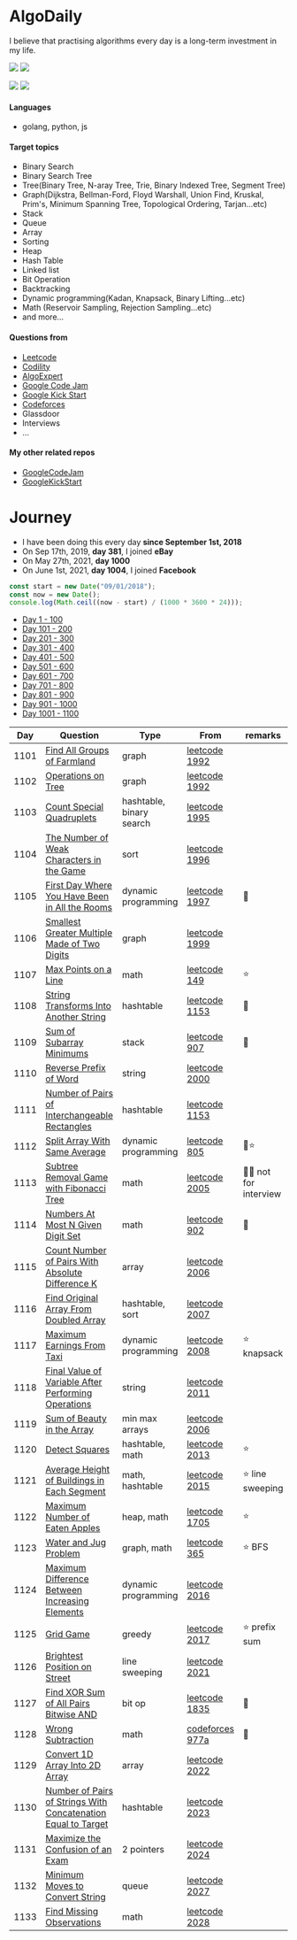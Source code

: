 # AlgoDaily

I believe that practising algorithms every day is a long-term investment in my life.

[![](https://img.shields.io/badge/dynamic/json?style=flat&labelColor=black&color=green&label=Solved&query=solvedOverTotal&url=https%3A%2F%2Fleetcode-badge.vercel.app%2Fapi%2Fusers%2Fcalvinchankf&logo=leetcode&logoColor=yellow)](https://leetcode.com/calvinchankf/)
[![](https://img.shields.io/badge/dynamic/json?style=flat&labelColor=black&color=green&label=Ranking&query=ranking&url=https%3A%2F%2Fleetcode-badge.vercel.app%2Fapi%2Fusers%2Fcalvinchankf&logo=leetcode&logoColor=yellow)](https://leetcode.com/calvinchankf/)

![](https://badges.pufler.dev/created/calvinchankf/algodaily)
![](https://badges.pufler.dev/updated/calvinchankf/algodaily)

#### Languages

-   golang, python, js

#### Target topics

-   Binary Search
-   Binary Search Tree
-   Tree(Binary Tree, N-aray Tree, Trie, Binary Indexed Tree, Segment Tree)
-   Graph(Dijkstra, Bellman-Ford, Floyd Warshall, Union Find, Kruskal, Prim's, Minimum Spanning Tree, Topological Ordering, Tarjan...etc)
-   Stack
-   Queue
-   Array
-   Sorting
-   Heap
-   Hash Table
-   Linked list
-   Bit Operation
-   Backtracking
-   Dynamic programming(Kadan, Knapsack, Binary Lifting...etc)
-   Math (Reservoir Sampling, Rejection Sampling...etc)
-   and more...

#### Questions from

-   [Leetcode](https://leetcode.com)
-   [Codility](https://app.codility.com/programmers/lessons/)
-   [AlgoExpert](https://www.algoexpert.io)
-   [Google Code Jam](https://codingcompetitions.withgoogle.com/codejam)
-   [Google Kick Start](https://codingcompetitions.withgoogle.com/kickstart/)
-   [Codeforces](https://codeforces.com)
-   Glassdoor
-   Interviews
-   ...

#### My other related repos

-   [GoogleCodeJam](https://github.com/calvinchankf/GoogleCodeJam)
-   [GoogleKickStart](https://github.com/calvinchankf/GoogleKickStart)

# Journey

-   I have been doing this every day **since September 1st, 2018**
-   On Sep 17th, 2019, **day 381**, I joined **eBay**
-   On May 27th, 2021, **day 1000**
-   On June 1st, 2021, **day 1004**, I joined **Facebook**

```js
const start = new Date("09/01/2018");
const now = new Date();
console.log(Math.ceil((now - start) / (1000 * 3600 * 24)));
```

-   [Day 1 - 100](./markdowns/day1-100.md)
-   [Day 101 - 200](./markdowns/day101-200.md)
-   [Day 201 - 300](./markdowns/day201-300.md)
-   [Day 301 - 400](./markdowns/day301-400.md)
-   [Day 401 - 500](./markdowns/day401-500.md)
-   [Day 501 - 600](./markdowns/day501-600.md)
-   [Day 601 - 700](./markdowns/day601-700.md)
-   [Day 701 - 800](./markdowns/day701-800.md)
-   [Day 801 - 900](./markdowns/day801-900.md)
-   [Day 901 - 1000](./markdowns/day901-1000.md)
-   [Day 1001 - 1100](./markdowns/day1001-1100.md)

| Day  | Question                                                                                                                  | Type                     | From                                                                                                | remarks                |
| ---- | ------------------------------------------------------------------------------------------------------------------------- | ------------------------ | --------------------------------------------------------------------------------------------------- | ---------------------- |
| 1101 | [Find All Groups of Farmland](/leetcode/1992-find-all-groups-of-farmland)                                                 | graph                    | [leetcode 1992](https://leetcode.com/problems/find-all-groups-of-farmland/)                         |                        |
| 1102 | [Operations on Tree](/leetcode/1993-operations-on-tree)                                                                   | graph                    | [leetcode 1992](https://leetcode.com/problems/operations-on-tree/)                                  |                        |
| 1103 | [Count Special Quadruplets](/leetcode/1992-count-special-quadruplets)                                                     | hashtable, binary search | [leetcode 1995](https://leetcode.com/problems/count-special-quadruplets/)                           |                        |
| 1104 | [The Number of Weak Characters in the Game](/leetcode/1996-the-number-of-weak-characters-in-the-game)                     | sort                     | [leetcode 1996](https://leetcode.com/problems/the-number-of-weak-characters-in-the-game/)           |                        |
| 1105 | [First Day Where You Have Been in All the Rooms](/leetcode/1997-first-day-where-you-have-been-in-all-the-rooms)           | dynamic programming      | [leetcode 1997](https://leetcode.com/problems/first-day-where-you-have-been-in-all-the-rooms/)      | 📌                     |
| 1106 | [Smallest Greater Multiple Made of Two Digits](/leetcode/1999-smallest-greater-multiple-made-of-two-digits)               | graph                    | [leetcode 1999](https://leetcode.com/problems/smallest-greater-multiple-made-of-two-digits/)        |                        |
| 1107 | [Max Points on a Line](/leetcode/149-max-points-on-a-line)                                                                | math                     | [leetcode 149](https://leetcode.com/problems/max-points-on-a-line/)                                 | ⭐️                    |
| 1108 | [String Transforms Into Another String](/leetcode/1153-string-transforms-into-another-string)                             | hashtable                | [leetcode 1153](https://leetcode.com/problems/string-transforms-into-another-string/)               | 📌                     |
| 1109 | [Sum of Subarray Minimums](/leetcode/907-sum-of-subarray-minimums)                                                        | stack                    | [leetcode 907](https://leetcode.com/problems/sum-of-subarray-minimums/)                             | 📌                     |
| 1110 | [Reverse Prefix of Word](/leetcode/2000-reverse-prefix-of-word)                                                           | string                   | [leetcode 2000](https://leetcode.com/problems/reverse-prefix-of-word/)                              |                        |
| 1111 | [Number of Pairs of Interchangeable Rectangles](/leetcode/2001-number-of-pairs-of-interchangeable-rectangles)             | hashtable                | [leetcode 1153](https://leetcode.com/problems/number-of-pairs-of-interchangeable-rectangles/)       |                        |
| 1112 | [Split Array With Same Average](/leetcode/805-split-array-with-same-average)                                              | dynamic programming      | [leetcode 805](https://leetcode.com/problems/split-array-with-same-average/)                        | 📌⭐️                  |
| 1113 | [Subtree Removal Game with Fibonacci Tree](/leetcode/2005-subtree-removal-game-with-fibonacci-tree)                       | math                     | [leetcode 2005](https://leetcode.com/problems/subtree-removal-game-with-fibonacci-tree/)            | 📌🌚 not for interview |
| 1114 | [Numbers At Most N Given Digit Set](/leetcode/902-numbers-at-most-n-given-digit-set)                                      | math                     | [leetcode 902](https://leetcode.com/problems/numbers-at-most-n-given-digit-set/)                    | 📌                     |
| 1115 | [Count Number of Pairs With Absolute Difference K](/leetcode/2006-count-number-of-pairs-with-absolute-difference-k)       | array                    | [leetcode 2006](https://leetcode.com/problems/count-number-of-pairs-with-absolute-difference-k/)    |                        |
| 1116 | [Find Original Array From Doubled Array](/leetcode/2007-find-original-array-from-doubled-array)                           | hashtable, sort          | [leetcode 2007](https://leetcode.com/problems/find-original-array-from-doubled-array/)              |                        |
| 1117 | [Maximum Earnings From Taxi](/leetcode/2008-maximum-earnings-from-taxi)                                                   | dynamic programming      | [leetcode 2008](https://leetcode.com/problems/maximum-earnings-from-taxi/)                          | ⭐️ knapsack           |
| 1118 | [Final Value of Variable After Performing Operations](/leetcode/2011-final-value-of-variable-after-performing-operations) | string                   | [leetcode 2011](https://leetcode.com/problems/final-value-of-variable-after-performing-operations/) |                        |
| 1119 | [Sum of Beauty in the Array](/leetcode/2012-sum-of-beauty-in-the-array)                                                   | min max arrays           | [leetcode 2006](https://leetcode.com/problems/count-number-of-pairs-with-absolute-difference-k/)    |                        |
| 1120 | [Detect Squares](/leetcode/2013-detect-squares)                                                                           | hashtable, math          | [leetcode 2013](https://leetcode.com/problems/detect-squares/)                                      | ⭐️                    |
| 1121 | [Average Height of Buildings in Each Segment](/leetcode/2015-average-height-of-buildings-in-each-segment)                 | math, hashtable          | [leetcode 2015](https://leetcode.com/problems/average-height-of-buildings-in-each-segment/)         | ⭐️ line sweeping      |
| 1122 | [Maximum Number of Eaten Apples](/leetcode/1705-maximum-number-of-eaten-apples)                                           | heap, math               | [leetcode 1705](https://leetcode.com/problems/maximum-number-of-eaten-apples/)                      | ⭐️                    |
| 1123 | [Water and Jug Problem](/leetcode/365-water-and-jug-problem)                                                              | graph, math              | [leetcode 365](https://leetcode.com/problems/water-and-jug-problem/)                                | ⭐️ BFS                |
| 1124 | [Maximum Difference Between Increasing Elements](/leetcode/2016-maximum-difference-between-increasing-elements)           | dynamic programming      | [leetcode 2016](https://leetcode.com/problems/maximum-difference-between-increasing-elements/)      |                        |
| 1125 | [Grid Game](/leetcode/2017-grid-game)                                                                                     | greedy                   | [leetcode 2017](https://leetcode.com/problems/grid-game/)                                           | ⭐️ prefix sum         |
| 1126 | [Brightest Position on Street](/leetcode/2021-brightest-position-on-street)                                               | line sweeping            | [leetcode 2021](https://leetcode.com/problems/brightest-position-on-street/)                        |                        |
| 1127 | [Find XOR Sum of All Pairs Bitwise AND](/leetcode/1835-find-xor-sum-of-all-pairs-bitwise-and)                             | bit op                   | [leetcode 1835](https://leetcode.com/problems/find-xor-sum-of-all-pairs-bitwise-and/)               | 📌                     |
| 1128 | [Wrong Subtraction](/codeforces/977A)                                                                                     | math                     | [codeforces 977a](https://codeforces.com/problemset/problem/977/A)                                  | 📌                     |
| 1129 | [Convert 1D Array Into 2D Array](/leetcode/2022-convert-1d-array-into-2d-array)                                           | array                    | [leetcode 2022](https://leetcode.com/problems/convert-1d-array-into-2d-array/)                      |                        |
| 1130 | [Number of Pairs of Strings With Concatenation Equal to Target](/leetcode/2023-number-of-pairs-of-strings-with-concatenation-equal-to-target) | hashtable                | [leetcode 2023](https://leetcode.com/problems/number-of-pairs-of-strings-with-concatenation-equal-to-target/) |                        |
| 1131 | [Maximize the Confusion of an Exam](/leetcode/2024-maximize-the-confusion-of-an-exam)                                     | 2 pointers               | [leetcode 2024](https://leetcode.com/problems/maximize-the-confusion-of-an-exam/)                   |                        |
| 1132 | [Minimum Moves to Convert String](/leetcode/2027-minimum-moves-to-convert-string)                                         | queue                    | [leetcode 2027](https://leetcode.com/problems/minimum-moves-to-convert-string/)                     |                        |
| 1133 | [Find Missing Observations](/leetcode/2028-find-missing-observations)                                                     | math                     | [leetcode 2028](https://leetcode.com/problems/find-missing-observations/)                           |                        |
